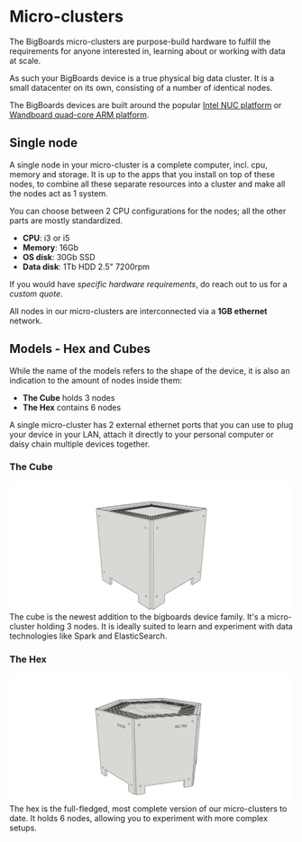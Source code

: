 # Micro-clusters

The BigBoards micro-clusters are purpose-build hardware to fulfill the requirements for anyone interested in, learning about or working with data at scale.

As such your BigBoards device is a true physical big data cluster. It is a small datacenter on its own, consisting of a number of identical nodes. 

The BigBoards devices are built around the popular [Intel NUC platform](http://www.intel.com/nuc) or [Wandboard quad-core ARM platform](http://www.wandboard.org/). 

## Single node

A single node in your micro-cluster is a complete computer, incl. cpu, memory and storage. It is up to the apps that you install on top of these nodes, to combine all these separate resources into a cluster and make all the nodes act as 1 system.

You can choose between 2 CPU configurations for the nodes; all the other parts are mostly standardized. 

 - **CPU**: i3 or i5
 - **Memory**: 16Gb
 - **OS disk**: 30Gb SSD
 - **Data disk**: 1Tb HDD 2.5" 7200rpm

If you would have *specific hardware requirements*, do reach out to us for a *custom quote*.

All nodes in our micro-clusters are interconnected via a **1GB ethernet** network. 

## Models - Hex and Cubes
While the name of the models refers to the shape of the device, it is also an indication to the amount
of nodes inside them:

 - **The Cube** holds 3 nodes
 - **The Hex** contains 6 nodes

A single micro-cluster has 2 external ethernet ports that you can use to plug your device in your LAN, attach it directly to your personal computer or daisy chain multiple devices together.

### The Cube
![Cube](../images/hex-nuc-3-wireframe-side.png)
The cube is the newest addition to the bigboards device family. It's a micro-cluster holding 3 nodes. It is ideally suited to learn and experiment with data technologies like Spark and ElasticSearch.

### The Hex
![Hex](../images/hex-nuc-6-wireframe-side.png)
The hex is the full-fledged, most complete version of our micro-clusters to date. It holds 6 nodes, allowing
you to experiment with more complex setups.